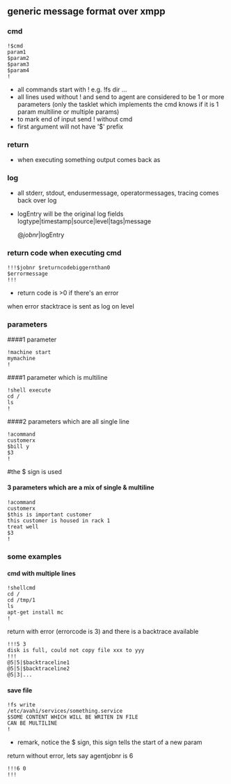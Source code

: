 ## generic message format over xmpp

### cmd

    !$cmd
    param1
    $param2
    $param3
    $param4
    !

* all commands start with \! e.g. \!fs dir ...
* all lines used without \! and send to agent are considered to be 1 or more parameters (only the tasklet which implements the cmd knows if it is 1 param multiline or multiple params)
* to mark end of input send \! without cmd
* first argument will not have '$' prefix

### return

* when executing something output comes back as

### log

* all stderr, stdout, endusermessage, operatormessages, tracing comes back over log
* logEntry will be the original log fields logtype\|timestamp\|source\|level\|tags\|message

    @$jobnr|$logEntry


### return code when executing cmd

    !!!$jobnr $returncodebiggernthan0
    $errormessage
    !!!

* return code is >0 if there's an error

when error stacktrace is sent as log on level


### parameters

####1 parameter

    !machine start
    mymachine
    !
    

####1 parameter which is multiline

    !shell execute
    cd /
    ls
    !

####2 parameters which are all single line

    !acommand
    customerx
    $bill y
    $3
    !

\#the $ sign is used

#### 3 parameters which are a mix of single & multiline

    !acommand
    customerx
    $this is important customer
    this customer is housed in rack 1
    treat well
    $3
    !


### some examples

#### cmd with multiple lines

    !shellcmd
    cd /
    cd /tmp/1
    ls
    apt-get install mc
    !

return with error (errorcode is 3) and there is a backtrace available

    !!!5 3
    disk is full, could not copy file xxx to yyy
    !!!
    @5|5|$backtraceline1
    @5|5|$backtraceline2
    @5|3|...


#### save file

    !fs write
    /etc/avahi/services/something.service
    $SOME CONTENT WHICH WILL BE WRITEN IN FILE
    CAN BE MULTILINE
    !

* remark, notice the $ sign, this sign tells the start of a new param

return without error, lets say agentjobnr is 6

    !!!6 0
    !!!
